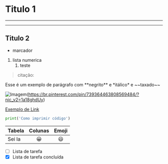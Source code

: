 # Titulo 1
***
---
## Titulo 2
* marcador

1. lista numerica
    1. teste

> citação: 
<Comentario>
Esse é um exemplo de parágrafo com **negrito** e *itálico* e ~~taxado~~

![Imagem](https://i.pinimg.com/originals/30/d8/43/30d843f75c71f9258d8a76dee410eb25.gif)(https://br.pinterest.com/pin/739364463808569484/?nic_v2=1a18ghdUy)

[Exemplo de Link](http://www.fermarcondescoach.com)

```python
print('Como imprimir código')
```
|Tabela|Colunas|Emoji|
|---|:---:|:---:|
|Sei la| :grinning: | :smiley: |
- [ ] Lista de tarefa
- [x] Lista de tarefa concluída